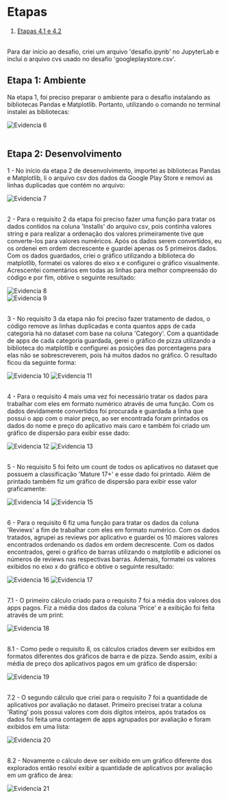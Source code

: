 # Etapas


1. [Etapas 4.1 e 4.2](desafio.ipynb)<br></br>

Para dar início ao desafio, criei um arquivo 'desafio.ipynb' no JupyterLab e incluí o arquivo cvs usado no desafio 'googleplaystore.csv'.

## Etapa 1: Ambiente
Na etapa 1, foi preciso preparar o ambiente para o desafio instalando as bibliotecas Pandas e Matplotlib. Portanto, utilizando o comando no terminal instalei as bibliotecas:

![Evidencia 6](../evidencias/evidencia_6.webp)<br></br>

## Etapa 2: Desenvolvimento
1 - No início da etapa 2 de desenvolvimento, importei as bibliotecas Pandas e Matplotlib, li o arquivo csv dos dados da Google Play Store e removi as linhas duplicadas que contém no arquivo:

![Evidencia 7](../evidencias/evidencia_7.webp)<br></br>

2 - Para o requisito 2 da etapa foi preciso fazer uma função para tratar os dados contidos na coluna 'Installs' do arquivo csv, pois continha valores string e para realizar a ordenação dos valores primeiramente tive que converte-los para valores numéricos. Após os dados serem convertidos, eu os ordenei em ordem decrescente e guardei apenas os 5 primeiros dados. Com os dados guardados, criei o gráfico utilizando a biblioteca do matplotlib, formatei os valores do eixo x e configurei o gráfico visualmente. Acrescentei comentários em todas as linhas para melhor compreensão do código e por fim, obtive o seguinte resultado:

![Evidencia 8](../evidencias/evidencia_8.webp)  
![Evidencia 9](../evidencias/evidencia_9.webp)<br></br>

3 - No requisito 3 da etapa não foi preciso fazer tratamento de dados, o código remove as linhas duplicadas e conta quantos apps de cada categoria há no dataset com base na coluna 'Category'. Com a quantidade de apps de cada categoria guardada, gerei o gráfico de pizza utilizando a biblioteca do matplotlib e configurei as posições das porcentagens para elas não se sobrescreverem, pois há muitos dados no gráfico. O resultado ficou da seguinte forma:

![Evidencia 10](../evidencias/evidencia_10.webp)
![Evidencia 11](../evidencias/evidencia_11.webp)<br></br>

4 - Para o requisito 4 mais uma vez foi necessário tratar os dados para trabalhar com eles em formato numérico através de uma função. Com os dados devidamente convertidos foi procurada e guardada a linha que possui o app com o maior preço, ao ser encontrada foram printados os dados do nome e preço do aplicativo mais caro e também foi criado um gráfico de dispersão para exibir esse dado:

![Evidencia 12](../evidencias/evidencia_12.webp)
![Evidencia 13](../evidencias/evidencia_13.webp)<br></br>

5 - No requisito 5 foi feito um count de todos os aplicativos no dataset que possuem a classificação 'Mature 17+' e esse dado foi printado. Além de printado também fiz um gráfico de dispersão para exibir esse valor graficamente:

![Evidencia 14](../evidencias/evidencia_14.webp)
![Evidencia 15](../evidencias/evidencia_15.webp)<br></br>

6 - Para o requisito 6 fiz uma função para tratar os dados da coluna 'Reviews' a fim de trabalhar com eles em formato numérico. Com os dados tratados, agrupei as reviews por aplicativo e guardei os 10 maiores valores encontrados ordenando os dados em ordem decrescente. Com os dados encontrados, gerei o gráfico de barras utilizando o matplotlib e adicionei os números de reviews nas respectivas barras. Ademais, formatei os valores exibidos no eixo x do gráfico e obtive o seguinte resultado:

![Evidencia 16](../evidencias/evidencia_16.webp)
![Evidencia 17](../evidencias/evidencia_17.webp)<br></br>

7.1 - O primeiro cálculo criado para o requisito 7 foi a média dos valores dos apps pagos. Fiz a média dos dados da coluna 'Price' e a exibição foi feita através de um print:

![Evidencia 18](../evidencias/evidencia_18.webp)<br></br>

8.1 - Como pede o requisito 8, os cálculos criados devem ser exibidos em formatos diferentes dos gráficos de barra e de pizza. Sendo assim, exibi a média de preço dos aplicativos pagos em um gráfico de dispersão:

![Evidencia 19](../evidencias/evidencia_19.webp)<br></br>

7.2 - O segundo cálculo que criei para o requisito 7 foi a quantidade de aplicativos por avaliação no dataset. Primeiro precisei tratar a coluna 'Rating' pois possui valores com dois dígitos inteiros, após tratados os dados foi feita uma contagem de apps agrupados por avaliação e foram exibidos em uma lista:

![Evidencia 20](../evidencias/evidencia_20.webp)<br></br>

8.2 - Novamente o cálculo deve ser exibido em um gráfico diferente dos explorados então resolvi exibir a quantidade de aplicativos por avaliação em um gráfico de área:

![Evidencia 21](../evidencias/evidencia_21.webp)<br></br>




